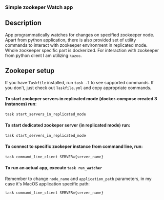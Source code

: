 ### Simple zookeper Watch app
## Description
App programmatically watches for changes on specified zookeeper node. 
Apart from python application, there is also provided set of utility commands
to interact with zookeeper environment in replicated mode. Whole zookeeper specific
part is dockerized. For interaction with zookeeper from python client I am utilizing `kazoo`.


## Zookeper setup
If you have `Taskfile` installed, run `task -l` to see supported commands.
If you don't, just check out `Taskfile.yml` and copy appropriate commands.

#### To start zookeper servers in replicated mode (docker-compose created 3 instances) run:
```sh
task start_servers_in_replicated_mode
```
#### To start dedicated zookeper server (in replicated mode) run:
```sh
task start_servers_in_replicated_mode
```
#### To connect to specific zookeper instance from command line, run:
```sh
task command_line_client SERVER={server_name}
```

#### To run an actual app, execute `task run_watcher`
Remember to change `node_name` and `application_path` parameters, in my case it's MacOS application specific path:
```sh
task command_line_client SERVER={server_name}
```
